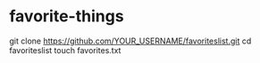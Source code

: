 # favorite-things
git clone https://github.com/YOUR_USERNAME/favoriteslist.git
cd favoriteslist
touch favorites.txt
